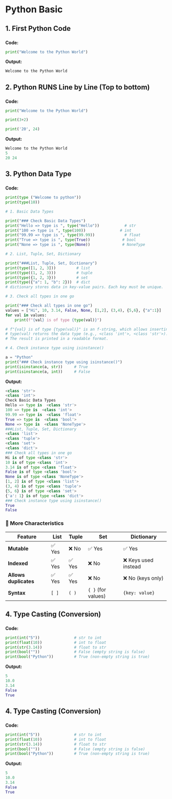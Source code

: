 # Python Basic

## 1. First Python Code

###
**Code:**
```python
print("Welcome to the Python World")
```

**Output:**
```python
Welcome to the Python World
```


## 2. Python RUNS Line by Line (Top to bottom)

###
**Code:**
```python
print("Welcome to the Python World")

print(3+2)

print('20', 24)
```

**Output:**
```python
Welcome to the Python World
5
20 24
```

## 3. Python Data Type

###
**Code:**
```python
print(type ("Welcome to python"))
print(type(10))

# 1. Basic Data Types

print("### Check Basic Data Types")
print("Hello => type is ", type("Hello"))           # str
print("100 => type is ", type(100))               # int
print("99.99 => type is ", type(99.99))             # float
print("True => type is ", type(True))              # bool
print("None => type is ", type(None))              # NoneType

# 2. List, Tuple, Set, Dictionary

print("###List, Tuple, Set, Dictionary")
print(type([1, 2, 3]))         # list
print(type((1, 2, 3)))         # tuple
print(type({1, 2, 3}))         # set
print(type({"a": 1, "b": 2}))  # dict
# dictionary stores data in key-value pairs. Each key must be unique.

# 3. Check all types in one go

print("### Check all types in one go")
values = ["Hi", 10, 3.14, False, None, [1,2], (3,4), {5,6}, {"a":1}]
for val in values:
    print(f"{val} is of type {type(val)}")

# f"{val} is of type {type(val)}" is an f-string, which allows inserting values directly into the string.
# type(val) returns the data type (e.g., <class 'int'>, <class 'str'>).
# The result is printed in a readable format.

# 4. Check instance type using isinstance()

a = "Python"
print("### Check instance type using isinstance()")
print(isinstance(a, str))     # True
print(isinstance(a, int))     # False
```

**Output:**
```python
<class 'str'>
<class 'int'>
Check Basic Data Types
Hello => type is  <class 'str'>
100 => type is  <class 'int'>
99.99 => type is  <class 'float'>
True => type is  <class 'bool'>
None => type is  <class 'NoneType'>
###List, Tuple, Set, Dictionary
<class 'list'>
<class 'tuple'>
<class 'set'>
<class 'dict'>
### Check all types in one go
Hi is of type <class 'str'>
10 is of type <class 'int'>
3.14 is of type <class 'float'>
False is of type <class 'bool'>
None is of type <class 'NoneType'>
[1, 2] is of type <class 'list'>
(3, 4) is of type <class 'tuple'>
{5, 6} is of type <class 'set'>
{'a': 1} is of type <class 'dict'>
### Check instance type using isinstance()
True
False
```

### 🧠 More Characteristics

| **Feature**        | **List**         | **Tuple**        | **Set**           | **Dictionary**             |
|--------------------|------------------|------------------|-------------------|----------------------------|
| **Mutable**        | ✅ Yes           | ❌ No            | ✅ Yes            | ✅ Yes                     |
| **Indexed**        | ✅ Yes           | ✅ Yes           | ❌ No             | ❌ Keys used instead       |
| **Allows duplicates** | ✅ Yes       | ✅ Yes           | ❌ No             | ❌ No (keys only)          |
| **Syntax**         | `[ ]`            | `( )`            | `{ }` (for values)| `{key: value}`             |

## 4. Type Casting (Conversion)

###
**Code:**
```python
print(int("5"))               # str to int
print(float(10))              # int to float
print(str(3.14))              # float to str
print(bool(""))               # False (empty string is false)
print(bool("Python"))         # True (non-empty string is true)
```

**Output:**
```python
5
10.0
3.14
False
True
```

## 4. Type Casting (Conversion)

###
**Code:**
```python
print(int("5"))               # str to int
print(float(10))              # int to float
print(str(3.14))              # float to str
print(bool(""))               # False (empty string is false)
print(bool("Python"))         # True (non-empty string is true)
```

**Output:**
```python
5
10.0
3.14
False
True
```
